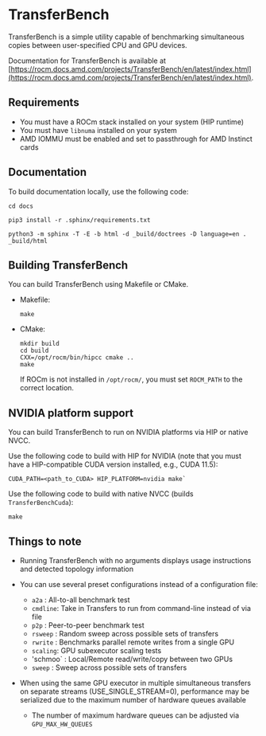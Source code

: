 # TransferBench

TransferBench is a simple utility capable of benchmarking simultaneous copies between user-specified
CPU and GPU devices.

Documentation for TransferBench is available at
[https://rocm.docs.amd.com/projects/TransferBench/en/latest/index.html](https://rocm.docs.amd.com/projects/TransferBench/en/latest/index.html).

## Requirements

* You must have a ROCm stack installed on your system (HIP runtime)
* You must have `libnuma` installed on your system
* AMD IOMMU must be enabled and set to passthrough for AMD Instinct cards

## Documentation

To build documentation locally, use the following code:

```shell
cd docs

pip3 install -r .sphinx/requirements.txt

python3 -m sphinx -T -E -b html -d _build/doctrees -D language=en . _build/html
```

## Building TransferBench

You can build TransferBench using Makefile or CMake.

* Makefile:

  ```shell
  make
  ```

* CMake:

  ```shell
  mkdir build
  cd build
  CXX=/opt/rocm/bin/hipcc cmake ..
  make
  ```

  If ROCm is not installed in `/opt/rocm/`, you must set `ROCM_PATH` to the correct location.

## NVIDIA platform support

You can build TransferBench to run on NVIDIA platforms via HIP or native NVCC.

Use the following code to build with HIP for NVIDIA (note that you must have a HIP-compatible CUDA
version installed, e.g., CUDA 11.5):

```shell
CUDA_PATH=<path_to_CUDA> HIP_PLATFORM=nvidia make`
```

Use the following code to build with native NVCC (builds `TransferBenchCuda`):

```shell
make
```

## Things to note

* Running TransferBench with no arguments displays usage instructions and detected topology
  information
* You can use several preset configurations instead of a configuration file:
  * `a2a`    : All-to-all benchmark test
  * `cmdline`: Take in Transfers to run from command-line instead of via file
  * `p2p`    : Peer-to-peer benchmark test
  * `rsweep` : Random sweep across possible sets of transfers
  * `rwrite` : Benchmarks parallel remote writes from a single GPU
  * `scaling`: GPU subexecutor scaling tests
  * 'schmoo` : Local/Remote read/write/copy between two GPUs
  * `sweep`  : Sweep across possible sets of transfers

* When using the same GPU executor in multiple simultaneous transfers on separate streams (USE_SINGLE_STREAM=0),
  performance may be serialized due to the maximum number of hardware queues available
  * The number of maximum hardware queues can be adjusted via `GPU_MAX_HW_QUEUES`

